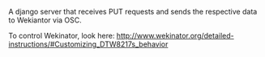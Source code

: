 A django server that receives PUT requests and sends the respective data to Wekiantor via OSC.

To control Wekinator, look here: http://www.wekinator.org/detailed-instructions/#Customizing_DTW8217s_behavior
